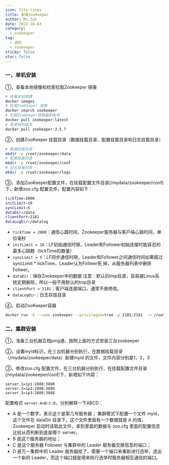 ```yaml
---
icon: file-lines
title: 安装zookeeper
author: Ms.Zyh
date: 2022-10-03
category:
  - zookeeper
tag:
  - 进阶
  - zookeeper
sticky: false
star: false
---
```


### 一，单机安装

①，查看本地镜像和检索拉取Zookeeper 镜像

```sh
# 查看本地镜像
docker images
# 检索ZooKeeper 镜像
docker search zookeeper
# 拉取ZooKeeper镜像最新版本
docker pull zookeeper:latest
# 我使用的版本
docker pull zookeeper:3.5.7
```

②，创建ZooKeeper 挂载目录（数据挂载目录、配置挂载目录和日志挂载目录）

```sh
# 数据挂载目录
mkdir -p /root/zookeeper/data
# 配置挂载目录
mkdir -p /root/zookeeper/conf
# 日志挂载目录
mkdir -p /root/zookeeper/logs
```

③，添加ZooKeeper配置文件，在挂载配置文件目录(/mydata/zookeeper/conf)下，新增zoo.cfg 配置文件，配置内容如下：

```sh
tickTime=2000
initLimit=10
syncLimit=5
dataDir=/data
clientPort=2181
dataLogDir=/datalog
```

- `tickTime = 2000`：通信心跳时间，Zookeeper服务器与客户端心跳时间，单位毫秒
- `initLimit = 10`：LF初始通信时限，Leader和Follower初始连接时能容忍的最多心跳数（tickTime的数量）
- `syncLimit = 5`：LF同步通信时限，Leader和Follower之间通信时间如果超过syncLimit * tickTime，Leader认为Follwer死 掉，从服务器列表中删除Follwer。
- `dataDir`：保存Zookeeper中的数据 注意：默认的tmp目录，容易被Linux系统定期删除，所以一般不用默认的tmp目录
- `clientPort = 2181`：客户端连接端口，通常不做修改。
- `dataLogDir`：日志存放目录

④，启动ZooKeeper容器

```sh
docker run -d --name zookeeper --privileged=true -p 2181:2181  -v /root/zookeeper/data:/data -v /root/zookeeper/conf:/conf -v /root/zookeeper/logs:/datalog zookeeper:3.5.7
```



### 二，集群安装

①，准备三台机器互相ping通，按照上面的方式安装三台zookeeper

②，设置myid标识，在三台机器分别执行，在数据挂载目录（/mydata/zookeeper/data）新建myid 的文件，文件内容分别是1，2，3

③，修改zoo.cfg 配置文件，在三台机器分别执行，在挂载配置文件目录(/mydata/zookeeper/conf)下，新增如下内容：

```properties
server.1=ip1:2888:3888
server.2=ip2:2888:3888
server.3=ip3:2888:3888
```

配置格式 `server.A=B:C:D`，分别解释一下ABCD：

- A 是一个数字，表示这个是第几号服务器； 集群模式下配置一个文件 myid，这个文件在 dataDir 目录下，这个文件里面有一个数据就是 A 的值，Zookeeper 启动时读取此文件，拿到里面的数据与 zoo.cfg 里面的配置信息比较从而判断到底是哪个 server。 
- B 是这个服务器的地址； 
- C 是这个服务器 Follower 与集群中的 Leader 服务器交换信息的端口；
- D 是万一集群中的 Leader 服务器挂了，需要一个端口来重新进行选举，选出一个新的 Leader，而这个端口就是用来执行选举时服务器相互通信的端口。
